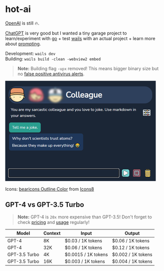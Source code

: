 # hot-ai

[OpenAI](https://platform.openai.com/playground) is still 🔥.

[ChatGPT](https://www.codegpt.co/) is very good but I wanted a tiny garage project to learn/experiment with [go](https://go.dev/) + test [wails](https://wails.io/) with an actual project + learn more about [prompting](https://platform.openai.com/docs/introduction/prompts-and-completions).

Development: `wails dev`  
Building: `wails build -clean -webview2 embed`

> **Note:** Building flag `-upx` removed! This means bigger binary size but no [false positive antivirus alerts](https://github.com/upx/upx/issues/437).

![Screenshot](screenshot.png)

Icons: [bearicons Outline Color](https://icons8.com/icons/authors/DFlb6Xyr8saR/bearicons/external-bearicons-outline-color-bearicons) from [Icons8](https://icons8.com)

## GPT-4 vs GPT-3.5 Turbo

> **Note:** GPT-4 is `20x` more expensive than GPT-3.5! Don't forget to check [pricing](https://openai.com/pricing) and [usage](https://platform.openai.com/account/usage) regularly!

| Model          | Context | Input               | Output             |
| -------------- | ------- | ------------------- | ------------------ |
| GPT-4          | 8K      | $0.03 / 1K tokens   | $0.06 / 1K tokens  |
| GPT-4          | 32K     | $0.06 / 1K tokens	 | $0.12 / 1K tokens  |
| GPT-3.5 Turbo  | 4K      | $0.0015 / 1K tokens | $0.002 / 1K tokens |
| GPT-3.5 Turbo  | 16K     | $0.003 / 1K tokens  | $0.004 / 1K tokens |
